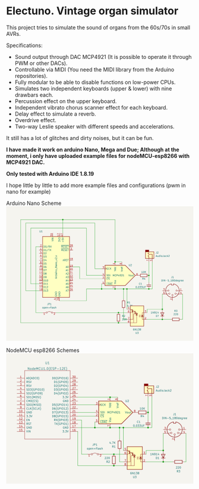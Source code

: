 # Electuno. Vintage organ simulator

This project tries to simulate the sound of organs from the 60s/70s in small AVRs.

Specifications:
- Sound output through DAC MCP4921 (It is possible to operate it through PWM or other DACs).
- Controllable via MIDI (You need the MIDI library from the Arduino repositories).
- Fully modular to be able to disable functions on low-power CPUs.
- Simulates two independent keyboards (upper & lower) with nine drawbars each.
- Percussion effect on the upper keyboard.
- Independent vibrato chorus scanner effect for each keyboard.
- Delay effect to simulate a reverb.
- Overdrive effect.
- Two-way Leslie speaker with different speeds and accelerations.

It still has a lot of glitches and dirty noises, but it can be fun. 

**I have made it work on arduino Nano, Mega and Due; Although at the moment, i only have uploaded example files for nodeMCU-esp8266 with MCP4921 DAC.**

**Only tested with Arduino IDE 1.8.19**

I hope little by little to add more example files and configurations (pwm in nano for example)

Arduino Nano Scheme
![Arduino Nano Scheme](extra/electuno_schematics_nano-uno.png)

NodeMCU esp8266 Schemes
![NodeMCU esp8266 Schemes](extra/electuno_schematics_nodeMCU.png)

